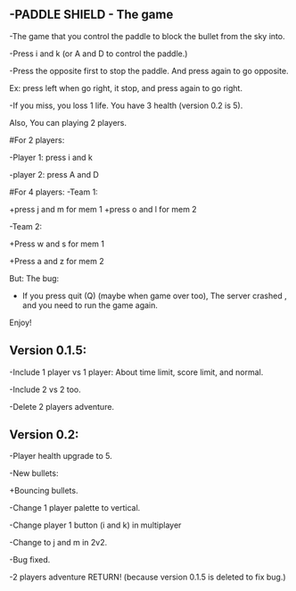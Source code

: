 -PADDLE SHIELD - The game
-


-The game that you control the paddle to block the bullet from the sky into.

-Press i and k (or A and D to control the paddle.)

-Press the opposite first to stop the paddle.
 And press again to go opposite.

 Ex: press left when go right, it stop, and press again to go right.

-If you miss, you loss 1 life. You have 3 health (version 0.2 is 5).

Also, You can playing 2 players.

#For 2 players: 

-Player 1: press i and k

-player 2: press A and D

#For 4 players:
-Team 1:


+press j and m for mem 1
+press o and l for mem 2

-Team 2:

+Press w and s for mem 1

+Press a and z for mem 2


But: The bug: 
- If you press quit (Q) (maybe when game over too), The server crashed , and you need to run the game again.

Enjoy!

Version 0.1.5:
-

-Include 1 player vs 1 player:
About time limit, score limit, and normal.

-Include 2 vs 2 too.

-Delete 2 players adventure.

Version 0.2:
-

-Player health upgrade to 5.

-New bullets:

+Bouncing bullets.


-Change 1 player palette to vertical.

-Change player 1 button (i and k) in multiplayer

-Change to j and m in 2v2.

-Bug fixed.

-2 players adventure RETURN! (because version 0.1.5 is deleted to fix bug.)